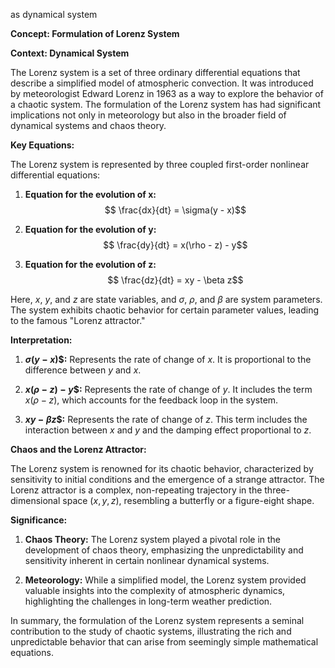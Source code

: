 as dynamical system


**Concept: Formulation of Lorenz System**

**Context: Dynamical System**

The Lorenz system is a set of three ordinary differential equations that describe a simplified model of atmospheric convection. It was introduced by meteorologist Edward Lorenz in 1963 as a way to explore the behavior of a chaotic system. The formulation of the Lorenz system has had significant implications not only in meteorology but also in the broader field of dynamical systems and chaos theory.

**Key Equations:**

The Lorenz system is represented by three coupled first-order nonlinear differential equations:

1. **Equation for the evolution of x:**
$$ \frac{dx}{dt} = \sigma(y - x)$$

2. **Equation for the evolution of y:**
$$ \frac{dy}{dt} = x(\rho - z) - y$$

3. **Equation for the evolution of z:**
$$ \frac{dz}{dt} = xy - \beta z$$

Here, $x$, $y$, and $z$ are state variables, and $\sigma$, $\rho$, and $\beta$ are system parameters. The system exhibits chaotic behavior for certain parameter values, leading to the famous "Lorenz attractor."

**Interpretation:**

1. **$\sigma(y - x)$$:** Represents the rate of change of $x$. It is proportional to the difference between $y$ and $x$.

2. **$x(\rho - z) - y$$:** Represents the rate of change of $y$. It includes the term $x(\rho - z)$, which accounts for the feedback loop in the system.

3. **$xy - \beta z$$:** Represents the rate of change of $z$. This term includes the interaction between $x$ and $y$ and the damping effect proportional to $z$.

**Chaos and the Lorenz Attractor:**

The Lorenz system is renowned for its chaotic behavior, characterized by sensitivity to initial conditions and the emergence of a strange attractor. The Lorenz attractor is a complex, non-repeating trajectory in the three-dimensional space ($x, y, z$), resembling a butterfly or a figure-eight shape.

**Significance:**

1. **Chaos Theory:** The Lorenz system played a pivotal role in the development of chaos theory, emphasizing the unpredictability and sensitivity inherent in certain nonlinear dynamical systems.

2. **Meteorology:** While a simplified model, the Lorenz system provided valuable insights into the complexity of atmospheric dynamics, highlighting the challenges in long-term weather prediction.

In summary, the formulation of the Lorenz system represents a seminal contribution to the study of chaotic systems, illustrating the rich and unpredictable behavior that can arise from seemingly simple mathematical equations.